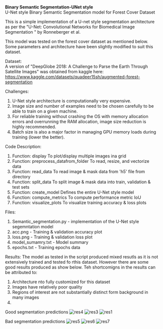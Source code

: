**Binary Semantic Segmentation-UNet style**  
U-Net style Binary Semantic Segmentation model for Forest Cover Dataset

This is a simple implementation of a U-net style segmentation architecture as per the "U-Net: Convolutional Networks for Biomedical Image Segmentation
" by Ronneberger et al.

This model was tested on the forest cover dataset as mentioned below.
Some parameters and architecture have been slightly modified to suit this dataset.

Dataset:  
A version of "DeepGlobe 2018: A Challenge to Parse the Earth Through Satellite Images" was obtained from kaggle here:
https://www.kaggle.com/datasets/quadeer15sh/augmented-forest-segmentation

Challenges:  
1. U-Net style architecture is computationally very expensive.
2. Image size and number of examples need to be chosen carefully to be able to train on a given machine.
3. For reliable training without crashing the OS with memory allocation errors and overrunning the RAM allocation, image size reduction is highly recommended.
4. Batch size is also a major factor in managing GPU memory loads during training (lower the better).

Code Description:
1. Function: display 
    To plot/display multiple images ina grid
2. Function: preprocess_datafrom_folder 
    To read, resize, and vectorize data
3. Function: read_data 
    To read image & mask data from 'h5' file from directory
4. Function: split_data 
    To split image & mask data into train, validation & test sets
5. Function: create_model 
    Defines the entire U-Net style model
6. Function: compute_metrics 
     To compute performance metric IoU
 7. Function: visualize_plots
    To visualize training accuracy & loss plots

Files:
1. Semantic_segmentation.py - implementation of the U-Net style segemntation model
2. acc.png - Training & validation accuracy plot
3. loss.png - Training & validation loss plot
4. model_sumamry.txt - Model summary
5. epochs.txt - Training epochs data

Results:
The model as tested in the script produced mixed resutls as it is not extensively trained and tested fo rthis dataset.
However there are some good results produced as show below. Teh shortcomigns in the results can be attributed to:
1. Architecture nto fully customized for this dataset
2. Images have relatively poor quality
3. Regions of interest are not substantially distinct form background in many images
4. 
Good segmentation predictions
![res4](https://github.com/raddyp/BinarySemanticSegmentation-UNet_style/assets/150963154/67ec7b56-506b-431d-be0d-8a8206905ace)
![res3](https://github.com/raddyp/BinarySemanticSegmentation-UNet_style/assets/150963154/57d846f6-832b-4d21-b793-5f351ae5f7d4)
![res1](https://github.com/raddyp/BinarySemanticSegmentation-UNet_style/assets/150963154/ed6a9994-98f9-425e-94a4-cad3a7c94139)

Bad segmentation predictions
![res5](https://github.com/raddyp/BinarySemanticSegmentation-UNet_style/assets/150963154/773d61c2-73e2-4cef-9b7a-a27cea21cb02)
![res6](https://github.com/raddyp/BinarySemanticSegmentation-UNet_style/assets/150963154/117e4457-096d-475a-8333-41a24a41e86d)
![res7](https://github.com/raddyp/BinarySemanticSegmentation-UNet_style/assets/150963154/c401d6cb-d904-4af3-9786-c6ede245dc04)






